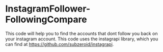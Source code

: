 # InstagramFollower-FollowingCompare
This code will help you to find the accounts that dont follow you back on your instagram account. This code uses the instagrapi library, which you can find at https://github.com/subzeroid/instagrapi.